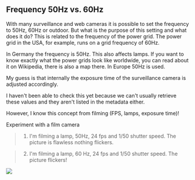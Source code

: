 ## Frequency 50Hz vs. 60Hz

With many surveillance and web cameras it is possible to set the frequency
to 50Hz, 60Hz or outdoor. 
But what is the purpose of this setting and what does it do? This is related to the frequency of the power grid.
The power grid in the USA, for example, runs on a grid frequency of 60Hz.

In Germany the frequency is 50Hz. This also affects lamps. If you want to
know exactly what the power grids look like worldwide, you can read about
it on Wikipedia, there is also a map there. In Europe 50Hz is used.

My guess is that internally the exposure time of the surveillance camera is
adjusted accordingly. 

I haven't been able to check this yet because we
can't usually retrieve these values and they aren't listed in the metadata
either.

However, I know this concept from filming (FPS, lamps, exposure time)!

Experiment with a film camera
> 1. I'm filming a lamp, 50Hz, 24 fps and 1/50 shutter speed. The picture is
> flawless nothing flickers.

> 2. I'm filming a lamp, 60 Hz, 24 fps and 1/50 shutter speed. The picture
> flickers!

![](https://www.wlan-kamera.info/sites/wlan-kamera.info/files/gifs/ueberwachungskamera-flimmern-24-800-600.gif)